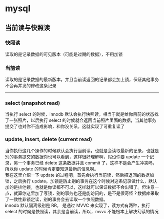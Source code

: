 # mysql

## 当前读与快照读

### 快照读

读取的是记录数据的可见版本（可能是过期的数据），不用加锁

### 当前读

读取的是记录数据的最新版本，并且当前读返回的记录都会加上锁，保证其他事务不会再并发的修改这条记录

---

### select (snapshot read)

当执行 select 的时候，innodb 默认会执行快照读，相当于就是给你目前的状态找了一张照片，以后执行 select 的时候就会返回当前照片里面的数据，当其他事务提交了也对你不造成影响，和你没关系，这就实现了可重复读了

### update, insert, delete (current read)

当你执行这几个操作的时候默认会执行当前读，也就是会读取最新的记录，也就是别的事务提交的数据你也可以看到，这样很好理解啊，假设你要 update 一个记录，另一个事务已经 delete 这条数据并且 commit 了，这样不是会产生冲突吗，所以你 update 的时候肯定要知道最新的信息啊。  
我在这里介绍一下 update 的过程吧，首先会执行当前读，然后把返回的数据加锁，之后执行 update。加锁是防止别的事务在这个时候对这条记录做什么，默认加的是排他锁，也就是你读都不可以，这样就可以保证数据不会出错了。但注意一点，就算你这里加了写锁，别的事务也还是能访问的，是不是很奇怪？数据库采取了一致性非锁定读，别的事务会去读取一个快照数据。  
innodb 默认隔离级别是 RR， 是通过 MVVC 来实现了，读方式有两种，执行 select 的时候是快照读，其余是当前读，所以，mvvc 不能根本上解决幻读的情况
